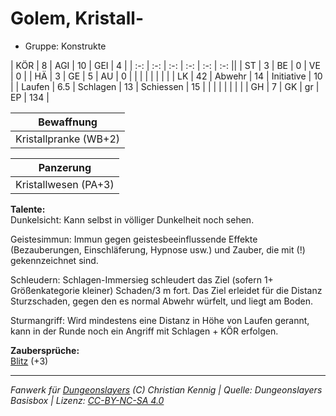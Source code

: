 # Golem, Kristall-  
- Gruppe: Konstrukte  

| KÖR    | 8   | AGI      | 10 | GEI        | 4   |
| :-: | :-: | :-: | :-: | :-: | :-: ||
| ST     | 3   | BE       | 0  | VE         | 0   |
| HÄ     | 3   | GE       | 5  | AU         | 0   |
|        |     |          |    |            |     |
| LK     | 42  | Abwehr   | 14 | Initiative | 10  |
| Laufen | 6.5 | Schlagen | 13 | Schiessen  | 15  |
|        |     |          |    |            |     |
| GH     | 7   | GK       | gr | EP         | 134 |


| Bewaffnung |
| --- |
| Kristallpranke (WB+2) |


| Panzerung |
| --- |
| Kristallwesen (PA+3) |


**Talente:**  
Dunkelsicht: Kann selbst in völliger Dunkelheit noch sehen.

Geistesimmun: Immun gegen geistesbeeinflussende Effekte (Bezauberungen, Einschläferung, Hypnose usw.) und Zauber, die mit (!) gekennzeichnet sind.

Schleudern: Schlagen-Immersieg schleudert das Ziel (sofern 1+ Größenkategorie kleiner) Schaden/3 m fort. Das Ziel erleidet für die Distanz Sturzschaden, gegen den es normal Abwehr würfelt, und liegt am Boden.

Sturmangriff: Wird mindestens eine Distanz in Höhe von Laufen gerannt, kann in der Runde noch ein Angriff mit Schlagen + KÖR erfolgen.


**Zaubersprüche:**  
[Blitz](/grw/zauber/blitz.md) (+3)




___
*Fanwerk für [Dungeonslayers](https://www.dungeonslayers.net/) (C) Christian Kennig | Quelle: Dungeonslayers Basisbox | Lizenz: [CC-BY-NC-SA 4.0](https://creativecommons.org/licenses/by-nc-sa/4.0/deed.de)*